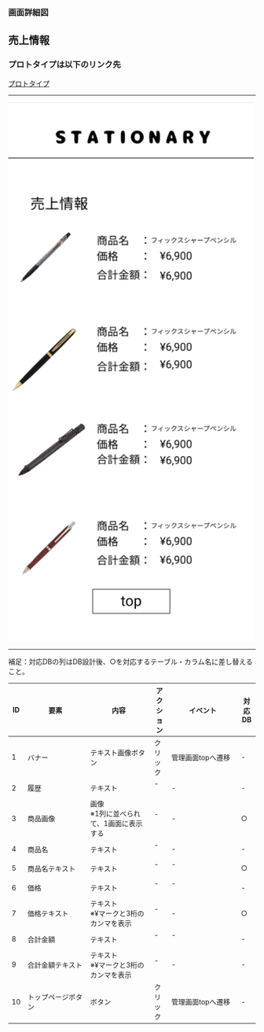 ### 画面詳細図
## 売上情報
### プロトタイプは以下のリンク先
[プロトタイプ](https://www.figma.com/file/YN8g4ahM3raStzCZMDXhNA/stationary?node-id=1%3A2)
*****
<img src="img/売上金額.png" width="500">

*****
補足：対応DBの列はDB設計後、○を対応するテーブル・カラム名に差し替えること。

| ID | 要素 | 内容 | アクション | イベント | 対応DB |
|----|------|-----|------------|---------|-------|
|1   |バナー　　　　　　       |テキスト画像ボタン|クリック|管理画面topへ遷移|-|
|2   |履歴　　　　　　　       |テキスト　　　　　|-    　|-        　　　　　　　　|-|
|3   |商品画像　　　　　       |画像<br>※1列に並べられて、1画面に表示する|-    　|-|○|
|4   |商品名　　　　　　       |テキスト　　　　　|-    　|-        　　　　　　　　|-|
|5   |商品名テキスト　　       |テキスト　　　　　|-    　|-      　　　　　　　　　|○|
|6   |価格　　　　　　　       |テキスト　　　　　|-    　|-      　　　　　　　　　|-|
|7   |価格テキスト　　　       |テキスト<br>※¥マークと3桁のカンマを表示|-    　|-  |○|
|8   |合計金額　　　　　       |テキスト　　　　　|-    　|-      　　　　　　　　　|-|
|9   |合計金額テキスト　       |テキスト<br>※¥マークと3桁のカンマを表示|-    　|-　|-|
|10  |トップページボタン       |ボタン　　　　　　|クリック|管理画面topへ遷移|-|

